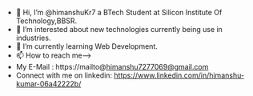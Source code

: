 - 👋 Hi, I’m @himanshuKr7 a BTech Student at Silicon Institute Of Technology,BBSR.
- 👀 I’m interested about new technologies currently being use in industries.
- 🌱 I’m currently learning Web Development.
- 📫 How to reach me-->
-  My E-Mail :
  https://mailto@himanshu7277069@gmail.com
-  Connect with me on linkedin:
  https://www.linkedin.com/in/himanshu-kumar-06a42222b/


<!---
himanshuKr7/himanshuKr7 is a ✨ special ✨ repository because its `README.md` (this file) appears on your GitHub profile.
You can click the Preview link to take a look at your changes.
--->
